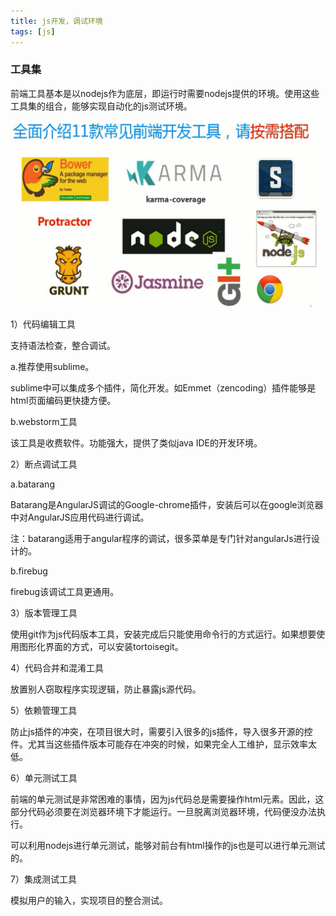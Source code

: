 ```yaml
---
title: js开发，调试环境
tags: [js]
---
```


### 工具集

前端工具基本是以nodejs作为底层，即运行时需要nodejs提供的环境。使用这些工具集的组合，能够实现自动化的js测试环境。

![](/images/js/env/tools.png)

1）代码编辑工具

支持语法检查，整合调试。

a.推荐使用sublime。

sublime中可以集成多个插件，简化开发。如Emmet（zencoding）插件能够是html页面编码更快捷方便。

b.webstorm工具

该工具是收费软件。功能强大，提供了类似java IDE的开发环境。

2）断点调试工具

a.batarang

Batarang是AngularJS调试的Google-chrome插件，安装后可以在google浏览器中对AngularJS应用代码进行调试。

注：batarang适用于angular程序的调试，很多菜单是专门针对angularJs进行设计的。

b.firebug

firebug该调试工具更通用。

3）版本管理工具

使用git作为js代码版本工具，安装完成后只能使用命令行的方式运行。如果想要使用图形化界面的方式，可以安装tortoisegit。

4）代码合并和混淆工具

放置别人窃取程序实现逻辑，防止暴露js源代码。

5）依赖管理工具

防止js插件的冲突，在项目很大时，需要引入很多的js插件，导入很多开源的控件。尤其当这些插件版本可能存在冲突的时候，如果完全人工维护，显示效率太低。

6）单元测试工具

前端的单元测试是非常困难的事情，因为js代码总是需要操作html元素。因此，这部分代码必须要在浏览器环境下才能运行。一旦脱离浏览器环境，代码便没办法执行。

可以利用nodejs进行单元测试，能够对前台有html操作的js也是可以进行单元测试的。

7）集成测试工具

模拟用户的输入，实现项目的整合测试。
